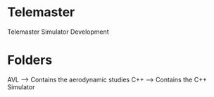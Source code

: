 # Telemaster
Telemaster Simulator Development

# Folders
AVL --> Contains the aerodynamic studies
C++ --> Contains the C++ Simulator



